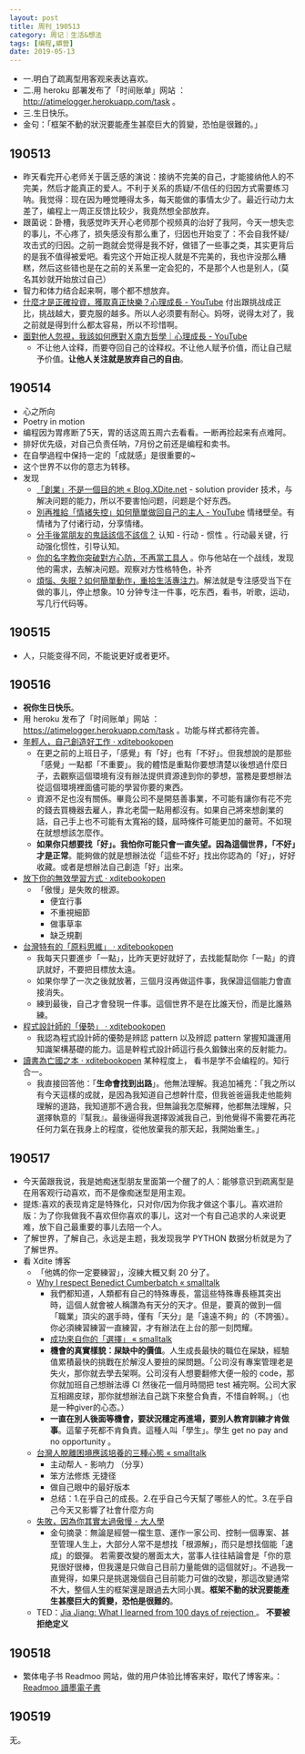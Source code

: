 ```yaml
---
layout: post
title: 周刊_190513
category: 周记｜生活&想法
tags: [编程,蟒营]
date: 2019-05-13
---
```

- 一.明白了疏离型用客观来表达喜欢。
- 二.用 heroku 部署发布了「时间账单」网站 ：http://atimelogger.herokuapp.com/task 。
- 三.生日快乐。
- 金句：「框架不動的狀況要能產生甚麼巨大的質變，恐怕是很難的。」

## 190513 
  - 昨天看完开心老师关于匮乏感的演说：接纳不完美的自己，才能接纳他人的不完美，然后才能真正的爱人。不利于关系的质疑/不信任的归因方式需要练习呐。我觉得：现在因为睡觉睡得太多，每天能做的事情太少了。最近行动力太差了，编程上一周正反馈比较少，我竟然想全部放弃。
  - 跟菌说：卧槽，我感觉昨天开心老师那个视频真的治好了我阿，今天一想失恋的事儿，不心疼了，损失感没有那么重了，归因也开始变了：不会自我怀疑/攻击式的归因。之前一跑就会觉得是我不好，做错了一些事之类，其实更背后的是我不值得被爱吧。看完这个开始正视人就是不完美的，我也许没那么糟糕，然后这些错也是在之前的关系里一定会犯的，不是那个人也是别人，(莫名其妙就开始放过自己）
  - 智力和体力结合起来啊，哪个都不想放弃。
  - [什麼才是正確投資，獲取真正快樂？心理成長 - YouTube](https://www.youtube.com/watch?v=J7zhS4Icw-U)  付出跟挑战成正比，挑战越大，要克服的越多。所以人必须要有耐心。妈呀，说得太对了，我之前就是得到什么都太容易，所以不珍惜啊。 
  - [面對他人忽視，我該如何應對Ｘ南方哲學｜心理成長 - YouTube](https://www.youtube.com/watch?v=DE7JKrxwep8) 
      - 不让他人诠释，而要夺回自己的诠释权。不让他人赋予价值，而让自己赋予价值。**让他人关注就是放弃自己的自由**。

## 190514 
- 心之所向
- Poetry in motion
- 编程因为胃疼断了5天，胃的话这周五周六去看看。一断再捡起来有点难阿。
- 排好优先级，对自己负责任呐，7月份之前还是编程和卖书。
- 在自學過程中保持一定的「成就感」是很重要的~
- 这个世界不以你的意志为转移。
- 发现
    - [「創業」不是一個目的地 « Blog.XDite.net](http://blog.xdite.net/posts/2012/08/12/startup-is-not-a-destination) - solution provider 技术，与解决问题的能力，所以不要害怕问题，问题是个好东西。
    - [別再推給「情緒失控」如何簡單做回自己的主人 - YouTube](https://www.youtube.com/watch?v=evOUYCP8QQQ&t=150s) 情绪壁垒。有情绪为了付诸行动，分享情绪。
    - [分手後當朋友的鬼話該信不該信？](https://www.youtube.com/watch?v=gPCLHlQ7Rzc)  认知 - 行动 - 惯性 。行动最关键，行动强化惯性，引导认知。
    - [你的名字教你突破對方心防，不再當工具人](https://www.youtube.com/watch?v=UZf8i7yBbys) 。你与他站在一个战线，发现他的需求，去解决问题。观察对方性格特色，补齐
    - [煩惱、失眠？如何簡單動作，重拾生活專注力](https://www.youtube.com/watch?v=DUTesgDqwZE)。解法就是专注感受当下在做的事儿，停止想象。10 分钟专注一件事，吃东西，看书，听歌，运动，写几行代码等。
 
##  190515
 - 人，只能变得不同，不能说更好或者更坏。
 
## 190516
- **祝你生日快乐**。
- 用 heroku 发布了「时间账单」网站 ：https://atimelogger.herokuapp.com/task 。功能与样式都待完善。
- [年輕人，自己創造好工作 · xditebookopen](https://shenzhoudance1.gitbooks.io/xditebookopen/content/A23.html)
     - 在更之前的上班日子，「感覺」有「好」也有「不好」。但我想說的是那些「感覺」一點都「不重要」。我的體悟是重點你要想清楚以後想過什麼日子，去觀察這個環境有沒有辦法提供資源達到你的夢想，當務是要想辦法從這個環境裡面儘可能的學習你要的東西。
     - 資源不足也沒有關係。畢竟公司不是開慈善事業，不可能有讓你有花不完的錢去買機器去雇人，靠北老闆一點用都沒有。如果自己將來想創業的話，自己手上也不可能有太寬裕的錢，屆時條件可能更加的嚴苛。不如現在就想想該怎麼作。
     - **如果你只想要找「好」。我怕你可能只會一直失望。因為這個世界，「不好」才是正常**。能夠做的就是想辦法從「這些不好」找出你認為的「好」，好好收藏。或者是想辦法自己創造「好」出來。
- [放下你的無效學習方式 · xditebookopen](https://shenzhoudance1.gitbooks.io/xditebookopen/content/B06.html)
     - 「傲慢」是失敗的根源。
        - 便宜行事
        - 不重視細節
        - 做事草率
        - 缺乏規劃
- [台灣特有的「原料思維」 · xditebookopen](https://shenzhoudance1.gitbooks.io/xditebookopen/content/B02.html)
    - 我每天只要進步「一點」，比昨天更好就好了，去找能幫助你「一點」的資訊就好，不要把目標放太遠。
    - 如果你學了一次之後就放著，三個月沒再做這件事，我保證這個能力會直接消失。
    - 練到最後，自己才會發現一件事。這個世界不是在比誰天份，而是比誰熟練。
- [程式設計師的「優勢」 · xditebookopen](https://shenzhoudance1.gitbooks.io/xditebookopen/content/A75.html)
    - 我認為程式設計師的優勢是辨認 pattern 以及辨認 pattern 掌握知識運用知識架構基礎的能力。這是幹程式設計師這行長久鍛鍊出來的反射能力。
- [讀書為亡國之本 · xditebookopen](https://shenzhoudance1.gitbooks.io/xditebookopen/content/A55.html)  某种程度上， 看书是学不会编程的。知行合一。
    - 我直接回答他：「**生命會找到出路**」。他無法理解。我追加補充：「我之所以有今天這樣的成就，是因為我知道自己想幹什麼，但我爸爸逼我走他能夠理解的道路，我知道那不適合我，但無論我怎麼解釋，他都無法理解，只選擇執意的『幫我』。最後逼得我選擇毀滅我自己，到他覺得不需要花再花任何力氣在我身上的程度，從他放棄我的那天起，我開始重生。」
    
## 190517  
- 今天菌跟我说，我是她痴迷型朋友里面第一个醒了的人：能够意识到疏离型是在用客观行动喜欢，而不是像痴迷型是用主观。
- 提炼:喜欢的表现肯定是特殊化，只对你/因为你我才做这个事儿。喜欢进阶版：为了你我做我不喜欢但你喜欢的事儿，这对一个有自己追求的人来说更难，放下自己最重要的事儿去陪一个人。
- 了解世界，了解自己，永远是主题，我发现我学 PYTHON 数据分析就是为了了解世界。
- 看 Xdite 博客
    - 「他媽的你一定要練習」，沒練大概又剩 20 分了。
    - [Why I respect Benedict Cumberbatch « smalltalk](http://smalltalk.xdite.net/posts/181224-why-i-respect-benedict-cumberbatch)
        - 我們都知道，人類都有自己的特殊專長，當這些特殊專長極其突出時，這個人就會被人稱讚為有天分的天才。但是，要真的做到一個「職業」頂尖的選手時，僅有「天分」是「遠遠不夠」的（不誇張）。你必須練習練習一直練習，才有辦法在上台的那一刻閃耀。
        - [成功來自你的「選擇」 « smalltalk](http://smalltalk.xdite.net/posts/316314-success-comes-from-your-choice)
        - **機會的真實樣貌：屎缺中的價值**。人生成長最快的職位在屎缺，經驗值累積最快的挑戰在於解沒人要撿的屎問題。「公司沒有專案管理老是失火，那你就去學去架啊。公司沒有人想要翻修大便一般的 code，那你就加班自己想辦法導 CI 然後花一個月時間把 test 補完啊。公司大家互相踢皮球，那你就想辦法自己跳下來整合負責，不惜自幹啊。」（也是一种giver的心态。）
        - **一直在別人後面等機會，要狀況穩定再進場，要別人教育訓練才肯做事**。這輩子死都不肯負責。這種人叫「學生」。學生 get no pay and no opportunity 。
     - [台灣人脫離困境應該培養的三種心態 « smalltalk](http://smalltalk.xdite.net/posts/333758-taiwan-three-mideset) 
        - 主动帮人 - 影响力 （分享）
        - 笨方法修炼 无捷径
        - 做自己眼中的最好版本
        - 总结：1.在乎自己的成長。2.在乎自己今天幫了哪些人的忙。3.在乎自己今天又影響了社會什麼方向
     - [失敗，因為你其實太過傲慢 - 大人學](https://www.darencademy.com/article/view/id/9298)  
        - 金句摘录：無論是經營一檔生意、運作一家公司、控制一個專案、甚至管理人生上，大部分人常不是想找「根源解」，而只是想找個能「速成」的銀彈。 若需要改變的層面太大，當事人往往結論會是「你的意見很好很棒，但我還是只做自己目前力量能做的這個就好」。不過我一直覺得，如果只是挑選幾個自己目前能力可做的改變，那這改變通常不大，整個人生的框架還是跟過去大同小異。**框架不動的狀況要能產生甚麼巨大的質變，恐怕是很難的**。
  - TED：[Jia Jiang: What I learned from 100 days of rejection ](https://www.ted.com/talks/jia_jiang_what_i_learned_from_100_days_of_rejection) 。 **不要被拒绝定义**
  
## 190518
  - 繁体电子书 Readmoo 网站，做的用户体验比博客来好，取代了博客来。：[ Readmoo 讀墨電子書](https://readmoo.com/)
  
## 190519
无。

